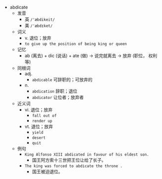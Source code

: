 - abdicate
  - 发音
    - 英 `/'æbdikeit/`
    - 美 `/'æbdɪket/`
  - 词义
    - v. 退位；放弃
    - `to give up the position of being king or queen`
  - 记忆
    - ab (离去) + dic (说话) + ate (做) → 说完就离去 → 放弃 (职位， 权利等)
  - 同根词
    - adj.
      - `abdicable` 可辞职的；可放弃的
    - n.
      - `abdication` 辞职；退位
      - `abdicator` 让位者；放弃者
  - 近义词
    - vi. 退位；放弃
      - `fall out of`
      - `render up`
    - vt. 退位；放弃
      - `yield`
      - `desert`
      - `quit`
  - 例句
    - `King Alfonso XIII abdicated in favour of his eldest son.`
      - 国王阿方索十三世把王位让给了长子。
    - `The king was forced to abdicate the throne .`
      - 国王被迫退位。

